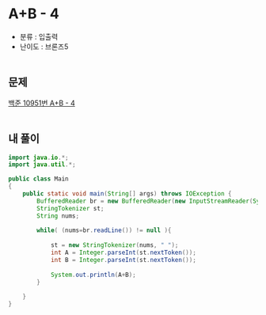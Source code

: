 # A+B - 4
* 분류 : 입출력
* 난이도 : 브론즈5
<br><br>

## 문제
[백준 10951번 A+B - 4](https://www.acmicpc.net/problem/10951)
<br><br>

## 내 풀이
```java
import java.io.*;
import java.util.*;

public class Main
{
	public static void main(String[] args) throws IOException {
	    BufferedReader br = new BufferedReader(new InputStreamReader(System.in));
	    StringTokenizer st;
	    String nums;
	    
	    while( (nums=br.readLine()) != null ){
    	    
    	    st = new StringTokenizer(nums, " ");
    	    int A = Integer.parseInt(st.nextToken());
    	    int B = Integer.parseInt(st.nextToken());
    	    
    	    System.out.println(A+B);
	    }
	    
	}
}
```